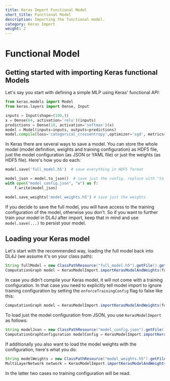 ```yaml
---
title: Keras Import Functional Model
short_title: Functional Model
description: Importing the functional model.
category: Keras Import
weight: 2
---
```


# Functional Model

## Getting started with importing Keras functional Models

Let's say you start with defining a simple MLP using Keras' functional API:

```python
from keras.models import Model
from keras.layers import Dense, Input

inputs = Input(shape=(100,))
x = Dense(64, activation='relu')(inputs)
predictions = Dense(10, activation='softmax')(x)
model = Model(inputs=inputs, outputs=predictions)
model.compile(loss='categorical_crossentropy',optimizer='sgd', metrics=['accuracy'])
```

In Keras there are several ways to save a model. You can store the whole model \(model definition, weights and training configuration\) as HDF5 file, just the model configuration \(as JSON or YAML file\) or just the weights \(as HDF5 file\). Here's how you do each:

```python
model.save('full_model.h5')  # save everything in HDF5 format

model_json = model.to_json()  # save just the config. replace with "to_yaml" for YAML serialization
with open("model_config.json", "w") as f:
    f.write(model_json)

model.save_weights('model_weights.h5') # save just the weights.
```

If you decide to save the full model, you will have access to the training configuration of the model, otherwise you don't. So if you want to further train your model in DL4J after import, keep that in mind and use `model.save(...)` to persist your model.

## Loading your Keras model

Let's start with the recommended way, loading the full model back into DL4J \(we assume it's on your class path\):

```java
String fullModel = new ClassPathResource("full_model.h5").getFile().getPath();
ComputationGraph model = KerasModelImport.importKerasModelAndWeights(fullModel);
```

In case you didn't compile your Keras model, it will not come with a training configuration. In that case you need to explicitly tell model import to ignore training configuration by setting the `enforceTrainingConfig` flag to false like this:

```java
ComputationGraph model = KerasModelImport.importKerasModelAndWeights(fullModel, false);
```

To load just the model configuration from JSON, you use `KerasModelImport` as follows:

```java
String modelJson = new ClassPathResource("model_config.json").getFile().getPath();
ComputationGraphConfiguration modelConfig = KerasModelImport.importKerasModelConfiguration(modelJson)
```

If additionally you also want to load the model weights with the configuration, here's what you do:

```java
String modelWeights = new ClassPathResource("model_weights.h5").getFile().getPath();
MultiLayerNetwork network = KerasModelImport.importKerasModelAndWeights(modelJson, modelWeights)
```

In the latter two cases no training configuration will be read.

